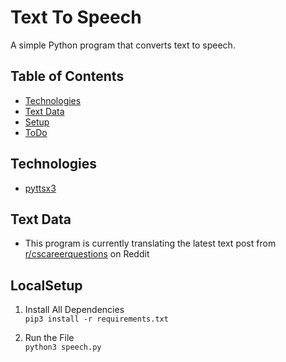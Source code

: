 # Text To Speech
A simple Python program that converts text to speech.

## Table of Contents
* [Technologies](#Technologies)
* [Text Data](#Technologies)
* [Setup](#LocalSetup)
* [ToDo](#ToDo)

## Technologies
* [pyttsx3]

## Text Data
* This program is currently translating the latest text post from [r/cscareerquestions] on Reddit

## LocalSetup
1) Install All Dependencies   
`pip3 install -r requirements.txt`

2) Run the File  
`python3 speech.py`   

   [pyttsx3]: <http://effbot.org/tkinterbook/>
   [r/cscareerquestions]: <https://www.reddit.com/r/cscareerquestions>